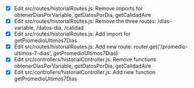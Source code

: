 - [x] Edit src/routes/historialRoutes.js: Remove imports for obtenerDiasPorVariable, getDatosPorDia, getCalidadAire
- [x] Edit src/routes/historialRoutes.js: Remove the three routes: /dias-variable, /datos-dia, /calidad
- [x] Edit src/routes/historialRoutes.js: Add import for getPromedioUltimos7Dias
- [x] Edit src/routes/historialRoutes.js: Add new route: router.get('/promedio-ultimos-7-dias', getPromedioUltimos7Dias)
- [x] Edit src/controllers/historialController.js: Remove functions obtenerDiasPorVariable, getDatosPorDia, getCalidadAire
- [x] Edit src/controllers/historialController.js: Add new function getPromedioUltimos7Dias
